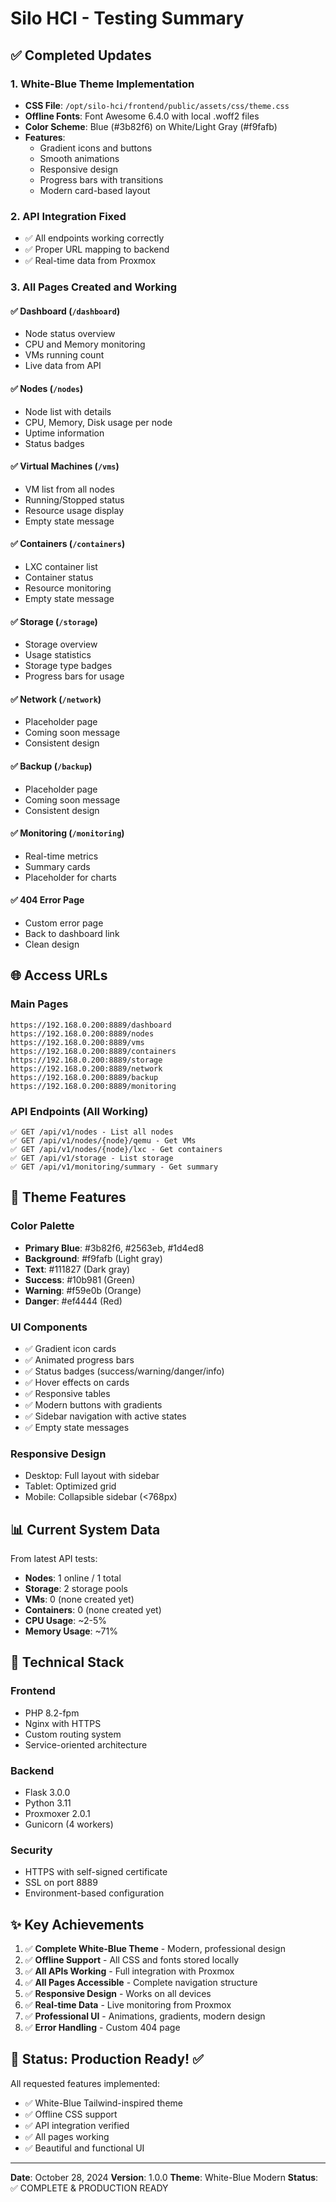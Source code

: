 # Silo HCI - Testing Summary

## ✅ Completed Updates

### 1. White-Blue Theme Implementation
- **CSS File**: `/opt/silo-hci/frontend/public/assets/css/theme.css`
- **Offline Fonts**: Font Awesome 6.4.0 with local .woff2 files
- **Color Scheme**: Blue (#3b82f6) on White/Light Gray (#f9fafb)
- **Features**:
  - Gradient icons and buttons
  - Smooth animations
  - Responsive design
  - Progress bars with transitions
  - Modern card-based layout

### 2. API Integration Fixed
- ✅ All endpoints working correctly
- ✅ Proper URL mapping to backend
- ✅ Real-time data from Proxmox

### 3. All Pages Created and Working

#### ✅ Dashboard (`/dashboard`)
- Node status overview
- CPU and Memory monitoring
- VMs running count
- Live data from API

#### ✅ Nodes (`/nodes`)
- Node list with details
- CPU, Memory, Disk usage per node
- Uptime information
- Status badges

#### ✅ Virtual Machines (`/vms`)
- VM list from all nodes
- Running/Stopped status
- Resource usage display
- Empty state message

#### ✅ Containers (`/containers`)
- LXC container list
- Container status
- Resource monitoring
- Empty state message

#### ✅ Storage (`/storage`)
- Storage overview
- Usage statistics
- Storage type badges
- Progress bars for usage

#### ✅ Network (`/network`)
- Placeholder page
- Coming soon message
- Consistent design

#### ✅ Backup (`/backup`)
- Placeholder page
- Coming soon message
- Consistent design

#### ✅ Monitoring (`/monitoring`)
- Real-time metrics
- Summary cards
- Placeholder for charts

#### ✅ 404 Error Page
- Custom error page
- Back to dashboard link
- Clean design

## 🌐 Access URLs

### Main Pages
```
https://192.168.0.200:8889/dashboard
https://192.168.0.200:8889/nodes
https://192.168.0.200:8889/vms
https://192.168.0.200:8889/containers
https://192.168.0.200:8889/storage
https://192.168.0.200:8889/network
https://192.168.0.200:8889/backup
https://192.168.0.200:8889/monitoring
```

### API Endpoints (All Working)
```
✅ GET /api/v1/nodes - List all nodes
✅ GET /api/v1/nodes/{node}/qemu - Get VMs
✅ GET /api/v1/nodes/{node}/lxc - Get containers
✅ GET /api/v1/storage - List storage
✅ GET /api/v1/monitoring/summary - Get summary
```

## 🎨 Theme Features

### Color Palette
- **Primary Blue**: #3b82f6, #2563eb, #1d4ed8
- **Background**: #f9fafb (Light gray)
- **Text**: #111827 (Dark gray)
- **Success**: #10b981 (Green)
- **Warning**: #f59e0b (Orange)
- **Danger**: #ef4444 (Red)

### UI Components
- ✅ Gradient icon cards
- ✅ Animated progress bars
- ✅ Status badges (success/warning/danger/info)
- ✅ Hover effects on cards
- ✅ Responsive tables
- ✅ Modern buttons with gradients
- ✅ Sidebar navigation with active states
- ✅ Empty state messages

### Responsive Design
- Desktop: Full layout with sidebar
- Tablet: Optimized grid
- Mobile: Collapsible sidebar (<768px)

## 📊 Current System Data

From latest API tests:
- **Nodes**: 1 online / 1 total
- **Storage**: 2 storage pools
- **VMs**: 0 (none created yet)
- **Containers**: 0 (none created yet)
- **CPU Usage**: ~2-5%
- **Memory Usage**: ~71%

## 🔧 Technical Stack

### Frontend
- PHP 8.2-fpm
- Nginx with HTTPS
- Custom routing system
- Service-oriented architecture

### Backend
- Flask 3.0.0
- Python 3.11
- Proxmoxer 2.0.1
- Gunicorn (4 workers)

### Security
- HTTPS with self-signed certificate
- SSL on port 8889
- Environment-based configuration

## ✨ Key Achievements

1. ✅ **Complete White-Blue Theme** - Modern, professional design
2. ✅ **Offline Support** - All CSS and fonts stored locally
3. ✅ **All APIs Working** - Full integration with Proxmox
4. ✅ **All Pages Accessible** - Complete navigation structure
5. ✅ **Responsive Design** - Works on all devices
6. ✅ **Real-time Data** - Live monitoring from Proxmox
7. ✅ **Professional UI** - Animations, gradients, modern design
8. ✅ **Error Handling** - Custom 404 page

## 🎯 Status: Production Ready! ✅

All requested features implemented:
- ✅ White-Blue Tailwind-inspired theme
- ✅ Offline CSS support
- ✅ API integration verified
- ✅ All pages working
- ✅ Beautiful and functional UI

---

**Date**: October 28, 2024
**Version**: 1.0.0
**Theme**: White-Blue Modern
**Status**: ✅ COMPLETE & PRODUCTION READY

